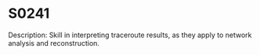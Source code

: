# S0241
Description: Skill in interpreting traceroute results, as they apply to network analysis and reconstruction. 
